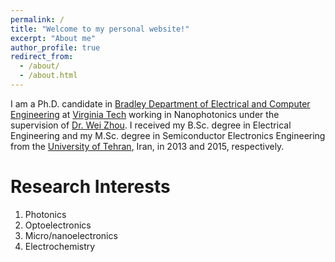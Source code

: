 ```yaml
---
permalink: /
title: "Welcome to my personal website!"
excerpt: "About me"
author_profile: true
redirect_from: 
  - /about/
  - /about.html
---
```


I am a Ph.D. candidate in [Bradley Department of Electrical and Computer Engineering](https://ece.vt.edu/) at [Virginia Tech](https://vt.edu/) working in Nanophotonics under the supervision of [Dr. Wei Zhou](https://ece.vt.edu/people/profile/zhou). I received my B.Sc. degree in Electrical Engineering and my M.Sc. degree in Semiconductor Electronics Engineering from the [University of Tehran](https://ut.ac.ir/en), Iran, in 2013 and 2015, respectively.

Research Interests
======
1. Photonics
2. Optoelectronics 
3. Micro/nanoelectronics
4. Electrochemistry 







